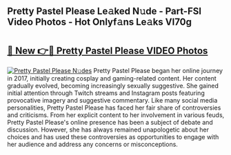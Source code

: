 ## Pretty Pastel Please Le𝚊ked N𝚞de - Part-FSl Video Photos - Hot Onlyf𝚊ns Le𝚊ks VI70g

# <h2><a href="http://ab39321.deff.icu/?id=Pretty+Pastel+Please">🔗 New 👉🔴 Pretty Pastel Please VIDEO Photos</a></h2>

[![Pretty Pastel Please N𝚞des](https://i.imgur.com/rIISA9y.gif)](http://ab39321.deff.icu/?id=Pretty+Pastel+Please)
Pretty Pastel Please began her online journey in 2017, initially creating cosplay and gaming-related content. Her content gradually evolved, becoming increasingly sexually suggestive. She gained initial attention through Twitch streams and Instagram posts featuring provocative imagery and suggestive commentary. Like many social media personalities, Pretty Pastel Please has faced her fair share of controversies and criticisms. From her explicit content to her involvement in various feuds, Pretty Pastel Please's online presence has been a subject of debate and discussion. However, she has always remained unapologetic about her choices and has used these controversies as opportunities to engage with her audience and address any concerns or misconceptions.
